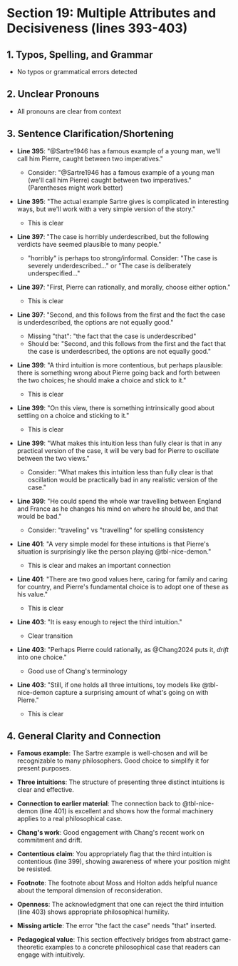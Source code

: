 # Section 19: Multiple Attributes and Decisiveness (lines 393-403)

## 1. Typos, Spelling, and Grammar
- No typos or grammatical errors detected

## 2. Unclear Pronouns
- All pronouns are clear from context

## 3. Sentence Clarification/Shortening
- **Line 395**: "@Sartre1946 has a famous example of a young man, we'll call him Pierre, caught between two imperatives."
  - Consider: "@Sartre1946 has a famous example of a young man (we'll call him Pierre) caught between two imperatives." (Parentheses might work better)

- **Line 395**: "The actual example Sartre gives is complicated in interesting ways, but we'll work with a very simple version of the story."
  - This is clear

- **Line 397**: "The case is horribly underdescribed, but the following verdicts have seemed plausible to many people."
  - "horribly" is perhaps too strong/informal. Consider: "The case is severely underdescribed..." or "The case is deliberately underspecified..."

- **Line 397**: "First, Pierre can rationally, and morally, choose either option."
  - This is clear

- **Line 397**: "Second, and this follows from the first and the fact the case is underdescribed, the options are not equally good."
  - Missing "that": "the fact that the case is underdescribed"
  - Should be: "Second, and this follows from the first and the fact that the case is underdescribed, the options are not equally good."

- **Line 399**: "A third intuition is more contentious, but perhaps plausible: there is something wrong about Pierre going back and forth between the two choices; he should make a choice and stick to it."
  - This is clear

- **Line 399**: "On this view, there is something intrinsically good about settling on a choice and sticking to it."
  - This is clear

- **Line 399**: "What makes this intuition less than fully clear is that in any practical version of the case, it will be very bad for Pierre to oscillate between the two views."
  - Consider: "What makes this intuition less than fully clear is that oscillation would be practically bad in any realistic version of the case."

- **Line 399**: "He could spend the whole war travelling between England and France as he changes his mind on where he should be, and that would be bad."
  - Consider: "traveling" vs "travelling" for spelling consistency

- **Line 401**: "A very simple model for these intuitions is that Pierre's situation is surprisingly like the person playing @tbl-nice-demon."
  - This is clear and makes an important connection

- **Line 401**: "There are two good values here, caring for family and caring for country, and Pierre's fundamental choice is to adopt one of these as his value."
  - This is clear

- **Line 403**: "It is easy enough to reject the third intuition."
  - Clear transition

- **Line 403**: "Perhaps Pierre could rationally, as @Chang2024 puts it, _drift_ into one choice."
  - Good use of Chang's terminology

- **Line 403**: "Still, if one holds all three intuitions, toy models like @tbl-nice-demon capture a surprising amount of what's going on with Pierre."
  - This is clear

## 4. General Clarity and Connection
- **Famous example**: The Sartre example is well-chosen and will be recognizable to many philosophers. Good choice to simplify it for present purposes.

- **Three intuitions**: The structure of presenting three distinct intuitions is clear and effective.

- **Connection to earlier material**: The connection back to @tbl-nice-demon (line 401) is excellent and shows how the formal machinery applies to a real philosophical case.

- **Chang's work**: Good engagement with Chang's recent work on commitment and drift.

- **Contentious claim**: You appropriately flag that the third intuition is contentious (line 399), showing awareness of where your position might be resisted.

- **Footnote**: The footnote about Moss and Holton adds helpful nuance about the temporal dimension of reconsideration.

- **Openness**: The acknowledgment that one can reject the third intuition (line 403) shows appropriate philosophical humility.

- **Missing article**: The error "the fact the case" needs "that" inserted.

- **Pedagogical value**: This section effectively bridges from abstract game-theoretic examples to a concrete philosophical case that readers can engage with intuitively.

